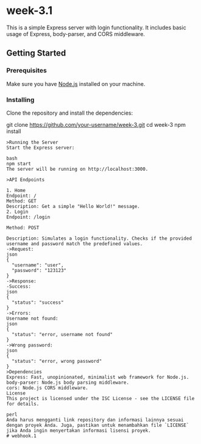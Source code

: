 # week-3.1

This is a simple Express server with login functionality. It includes basic usage of Express, body-parser, and CORS middleware.

## Getting Started

### Prerequisites

Make sure you have [Node.js](https://nodejs.org/) installed on your machine.

### Installing

Clone the repository and install the dependencies:

git clone https://github.com/your-username/week-3.git
cd week-3
npm install
```
>Running the Server
Start the Express server:

bash
npm start
The server will be running on http://localhost:3000.

>API Endpoints

1. Home
Endpoint: /
Method: GET
Description: Get a simple "Hello World!" message.
2. Login
Endpoint: /login

Method: POST

Description: Simulates a login functionality. Checks if the provided username and password match the predefined values.
->Request:
json
{
  "username": "user",
  "password": "123123"
}
->Response:
-Success:
json
{
  "status": "success"
}
->Errors:
Username not found:
json
{
  "status": "error, username not found"
}
->Wrong password:
json
{
  "status": "error, wrong password"
}
>Dependencies
Express: Fast, unopinionated, minimalist web framework for Node.js.
body-parser: Node.js body parsing middleware.
cors: Node.js CORS middleware.
License
This project is licensed under the ISC License - see the LICENSE file for details.

perl
Anda harus mengganti link repository dan informasi lainnya sesuai dengan proyek Anda. Juga, pastikan untuk menambahkan file `LICENSE` jika Anda ingin menyertakan informasi lisensi proyek.
# webhook.1
